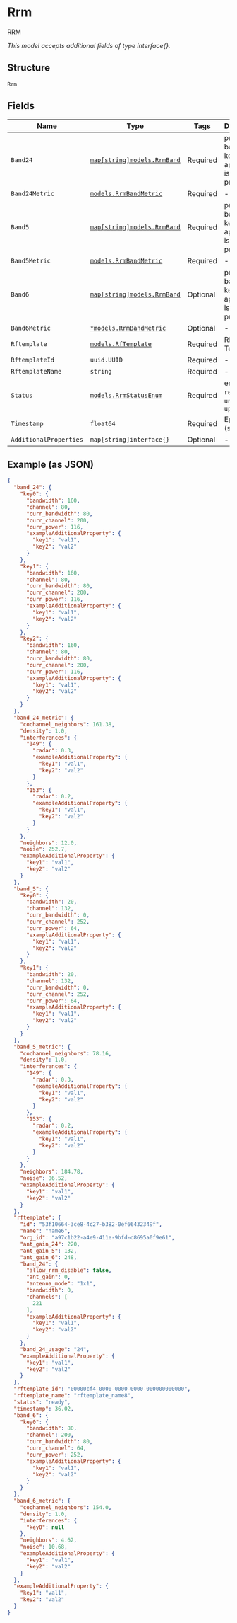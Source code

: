 
# Rrm

RRM

*This model accepts additional fields of type interface{}.*

## Structure

`Rrm`

## Fields

| Name | Type | Tags | Description |
|  --- | --- | --- | --- |
| `Band24` | [`map[string]models.RrmBand`](../../doc/models/rrm-band.md) | Required | proposal on band 2.4G, key is ap_id, value is the proposal |
| `Band24Metric` | [`models.RrmBandMetric`](../../doc/models/rrm-band-metric.md) | Required | - |
| `Band5` | [`map[string]models.RrmBand`](../../doc/models/rrm-band.md) | Required | proposal on band 5G, key is ap_id, value is the proposal |
| `Band5Metric` | [`models.RrmBandMetric`](../../doc/models/rrm-band-metric.md) | Required | - |
| `Band6` | [`map[string]models.RrmBand`](../../doc/models/rrm-band.md) | Optional | proposal on band 6G, key is ap_id, value is the proposal |
| `Band6Metric` | [`*models.RrmBandMetric`](../../doc/models/rrm-band-metric.md) | Optional | - |
| `Rftemplate` | [`models.RfTemplate`](../../doc/models/rf-template.md) | Required | RF Template |
| `RftemplateId` | `uuid.UUID` | Required | - |
| `RftemplateName` | `string` | Required | - |
| `Status` | [`models.RrmStatusEnum`](../../doc/models/rrm-status-enum.md) | Required | enum: `ready`, `unknown`, `updating` |
| `Timestamp` | `float64` | Required | Epoch (seconds) |
| `AdditionalProperties` | `map[string]interface{}` | Optional | - |

## Example (as JSON)

```json
{
  "band_24": {
    "key0": {
      "bandwidth": 160,
      "channel": 80,
      "curr_bandwidth": 80,
      "curr_channel": 200,
      "curr_power": 116,
      "exampleAdditionalProperty": {
        "key1": "val1",
        "key2": "val2"
      }
    },
    "key1": {
      "bandwidth": 160,
      "channel": 80,
      "curr_bandwidth": 80,
      "curr_channel": 200,
      "curr_power": 116,
      "exampleAdditionalProperty": {
        "key1": "val1",
        "key2": "val2"
      }
    },
    "key2": {
      "bandwidth": 160,
      "channel": 80,
      "curr_bandwidth": 80,
      "curr_channel": 200,
      "curr_power": 116,
      "exampleAdditionalProperty": {
        "key1": "val1",
        "key2": "val2"
      }
    }
  },
  "band_24_metric": {
    "cochannel_neighbors": 161.38,
    "density": 1.0,
    "interferences": {
      "149": {
        "radar": 0.3,
        "exampleAdditionalProperty": {
          "key1": "val1",
          "key2": "val2"
        }
      },
      "153": {
        "radar": 0.2,
        "exampleAdditionalProperty": {
          "key1": "val1",
          "key2": "val2"
        }
      }
    },
    "neighbors": 12.0,
    "noise": 252.7,
    "exampleAdditionalProperty": {
      "key1": "val1",
      "key2": "val2"
    }
  },
  "band_5": {
    "key0": {
      "bandwidth": 20,
      "channel": 132,
      "curr_bandwidth": 0,
      "curr_channel": 252,
      "curr_power": 64,
      "exampleAdditionalProperty": {
        "key1": "val1",
        "key2": "val2"
      }
    },
    "key1": {
      "bandwidth": 20,
      "channel": 132,
      "curr_bandwidth": 0,
      "curr_channel": 252,
      "curr_power": 64,
      "exampleAdditionalProperty": {
        "key1": "val1",
        "key2": "val2"
      }
    }
  },
  "band_5_metric": {
    "cochannel_neighbors": 78.16,
    "density": 1.0,
    "interferences": {
      "149": {
        "radar": 0.3,
        "exampleAdditionalProperty": {
          "key1": "val1",
          "key2": "val2"
        }
      },
      "153": {
        "radar": 0.2,
        "exampleAdditionalProperty": {
          "key1": "val1",
          "key2": "val2"
        }
      }
    },
    "neighbors": 184.78,
    "noise": 86.52,
    "exampleAdditionalProperty": {
      "key1": "val1",
      "key2": "val2"
    }
  },
  "rftemplate": {
    "id": "53f10664-3ce8-4c27-b382-0ef66432349f",
    "name": "name6",
    "org_id": "a97c1b22-a4e9-411e-9bfd-d8695a0f9e61",
    "ant_gain_24": 220,
    "ant_gain_5": 132,
    "ant_gain_6": 248,
    "band_24": {
      "allow_rrm_disable": false,
      "ant_gain": 0,
      "antenna_mode": "1x1",
      "bandwidth": 0,
      "channels": [
        221
      ],
      "exampleAdditionalProperty": {
        "key1": "val1",
        "key2": "val2"
      }
    },
    "band_24_usage": "24",
    "exampleAdditionalProperty": {
      "key1": "val1",
      "key2": "val2"
    }
  },
  "rftemplate_id": "00000cf4-0000-0000-0000-000000000000",
  "rftemplate_name": "rftemplate_name8",
  "status": "ready",
  "timestamp": 36.02,
  "band_6": {
    "key0": {
      "bandwidth": 80,
      "channel": 200,
      "curr_bandwidth": 80,
      "curr_channel": 64,
      "curr_power": 252,
      "exampleAdditionalProperty": {
        "key1": "val1",
        "key2": "val2"
      }
    }
  },
  "band_6_metric": {
    "cochannel_neighbors": 154.0,
    "density": 1.0,
    "interferences": {
      "key0": null
    },
    "neighbors": 4.62,
    "noise": 10.68,
    "exampleAdditionalProperty": {
      "key1": "val1",
      "key2": "val2"
    }
  },
  "exampleAdditionalProperty": {
    "key1": "val1",
    "key2": "val2"
  }
}
```

